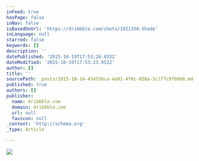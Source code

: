 ```yaml
---
inFeed: true
hasPage: false
inNav: false
isBasedOnUrl: 'https://dribbble.com/shots/1921356-Shade'
inLanguage: null
starred: false
keywords: []
description: ''
datePublished: '2015-10-19T17:53:26.833Z'
dateModified: '2015-10-19T17:53:23.952Z'
author: []
title: ''
sourcePath: _posts/2015-10-14-454556ca-4a01-4f0c-858a-3c1f7c9f0d68.md
published: true
authors: []
publisher:
  name: dribbble.com
  domain: dribbble.com
  url: null
  favicon: null
_context: 'http://schema.org'
_type: Article

---
```

![](https://d13yacurqjgara.cloudfront.net/users/2014/screenshots/1921356/shade-800.png)